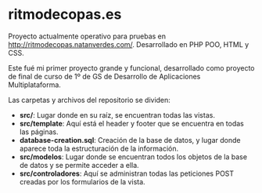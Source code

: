 # ritmodecopas.es
Proyecto actualmente operativo para pruebas en http://ritmodecopas.natanverdes.com/. Desarrollado en PHP POO, HTML y CSS.

Este fué mi primer proyecto grande y funcional, desarrollado como proyecto de final de curso de 1º de GS de Desarrollo de Aplicaciones Multiplataforma.

Las carpetas y archivos del repositorio se dividen:
- **src/**: Lugar donde en su raíz, se encuentran todas las vistas.
- **src/template**: Aquí está el header y footer que se encuentra en todas las páginas.
- **database-creation.sql**: Creación de la base de datos, y lugar donde aparece toda la estructuración de la información.
- **src/modelos**: Lugar donde se encuentran todos los objetos de la base de datos y se permite acceder a ella.
- **src/controladores**: Aquí se administran todas las peticiones POST creadas por los formularios de la vista.

